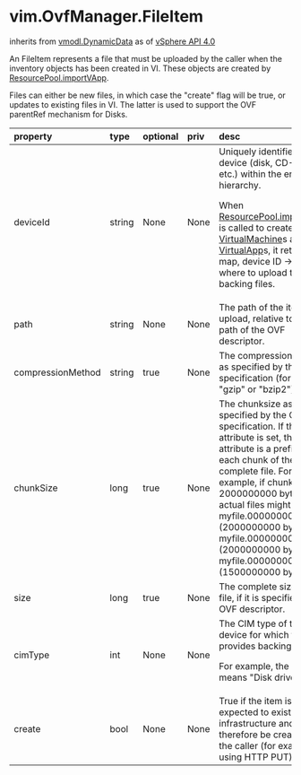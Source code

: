 vim.OvfManager.FileItem
=======================
inherits from [vmodl.DynamicData](docs/vmodl.DynamicData.md)
as of [vSphere API 4.0](vim.version.md#vim.version.version5)


An FileItem represents a file that must be uploaded by the caller when the  inventory objects has been created in VI. These objects are created by <a href="vim.ResourcePool.md#importVApp">ResourcePool.importVApp</a>.  <p>  Files can either be new files, in which case the "create" flag will be true, or  updates to existing files in VI. The latter is used to support the OVF parentRef  mechanism for Disks.

| property | type | optional | priv | desc |
|:---------|:-----|:---------|:-----|:-----|
| deviceId | string | None | None | Uniquely identifies the device (disk, CD-ROM etc.) within the entity hierarchy.  <p>  When <a href="vim.ResourcePool.md#importVApp">ResourcePool.importVApp</a> is  called to create the <a href="vim.VirtualMachine.md">VirtualMachine</a>s and <a href="vim.VirtualApp.md">VirtualApp</a>s, it returns a map,  device ID -> URL, of where to upload the backing files. |
| path | string | None | None | The path of the item to upload, relative to the path of the OVF descriptor. |
| compressionMethod | string | true | None | The compression method as specified by the OVF  specification (for example "gzip" or "bzip2"). |
| chunkSize | long | true | None | The chunksize as specified by the OVF specification.   If this attribute is set, the "path" attribute is a prefix to  each chunk of the complete file.   For example, if chunksize is 2000000000 bytes, the actual files  might be:   myfile.000000000  (2000000000 bytes)  myfile.000000001  (2000000000 bytes)  myfile.000000002  (1500000000 bytes) |
| size | long | true | None | The complete size of the file, if it is specified in the  OVF descriptor. |
| cimType | int | None | None | The CIM type of the device for which this file provides  backing.  <p>  For example, the value 17 means "Disk drive". |
| create | bool | None | None | True if the item is not expected to exist in the infrastructure  and should therefore be created by the caller (for example using HTTP PUT). |


